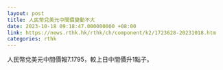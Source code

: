 ```yaml
---
layout: post
title: 人民幣兌美元中間價變動不大
date: 2023-10-18 09:18:47.000000000 +08:00
link: https://news.rthk.hk/rthk/ch/component/k2/1723628-20231018.htm
categories: rthk
---
```


人民幣兌美元中間價報7.1795，較上日中間價升1點子。
